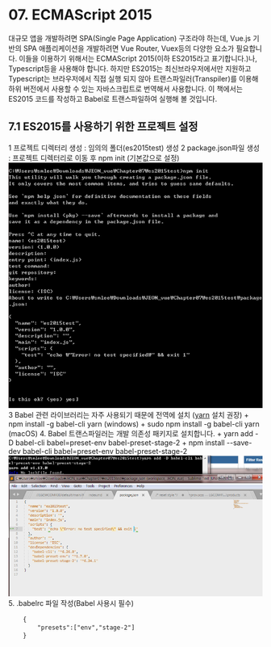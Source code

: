 # 07. ECMAScript 2015
대규모 앱을 개발하려면 SPA(Single Page Application) 구조라야 하는데, Vue.js 기반의 SPA 애플리케이션을 개발하려면 Vue Router, Vuex등의 다양한 요소가 필요합니다.
이들을 이용하기 위해서는 ECMAScript 2015(이하 ES2015라고 표기합니다.)나, Typescript등을 사용해야 합니다. 하지만 ES2015는 최신브라우저에서만 지원하고 Typescript는 브라우저에서 직접 실행 되지 않아 트랜스파일러(Transpiler)를 이용해 하위 버전에서 사용할 수 있는 자바스크립트로 번역해서 사용합니다.
이 책에서는 ES2015 코드를 작성하고 Babel로 트랜스파일하여 실행해 볼 것입니다.

## 7.1 ES2015를 사용하기 위한 프로젝트 설정
1 프로젝트 디렉터리 생성 : 임의의 폴더(es2015test) 생성
2 package.json파일 생성 : 프로젝트 디렉터리로 이동 후 npm init (기본값으로 설정)
    ![package.json파일 생성](./img/7_01.png)
3 Babel 관련 라이브러리는 자주 사용되기 때문에 전역에 설치 ([yarn](https://www.holaxprogramming.com/2017/12/21/node-yarn-tutorials/) 설치 권장)
    + npm install -g babel-cli yarn (windows)
    + sudo npm install -g babel-cli yarn (macOS)
4. Babel 트랜스파일러는 개발 의존성 패키지로 설치합니다.
    + yarn add -D babel-cli babel=preset-env babel-preset-stage-2
    + npm install --save-dev babel-cli babel=preset-env babel-preset-stage-2
    ![babel관련 라이브러리 설치](./img/7_02.png)
5. .babelrc 파일 작성(Babel 사용시 필수)
```
    {
        "presets":["env","stage-2"]
    }
```

